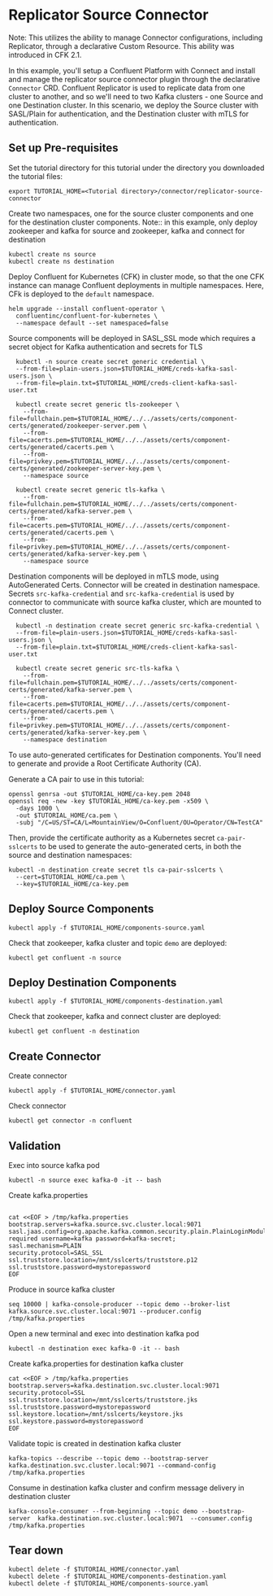 # Replicator Source Connector

Note: This utilizes the ability to manage Connector configurations, including Replicator, through a declarative Custom Resource. This ability was introduced in CFK 2.1.

In this example, you'll setup a Confluent Platform with Connect and install and manage the replicator source connector plugin through the declarative `Connector` CRD. 
Confluent Replicator is used to replicate data from one cluster to another, and so we'll need to two Kafka clusters - one Source and one Destination cluster. 
In this scenario, we deploy the Source cluster with SASL/Plain for authentication, and the Destination cluster with mTLS for authentication.
## Set up Pre-requisites

Set the tutorial directory for this tutorial under the directory you downloaded
the tutorial files:

```
export TUTORIAL_HOME=<Tutorial directory>/connector/replicator-source-connector
```

Create two namespaces, one for the source cluster components and one for the destination cluster components.
Note:: in this example, only deploy zookeeper and kafka for source and zookeeper, kafka and connect for destination

```
kubectl create ns source
kubectl create ns destination
```

Deploy Confluent for Kubernetes (CFK) in cluster mode, so that the one CFK instance can manage Confluent deployments in multiple namespaces. Here, CFk is deployed to the `default` namespace.

```
helm upgrade --install confluent-operator \
  confluentinc/confluent-for-kubernetes \
  --namespace default --set namespaced=false
```

Source components will be deployed in SASL_SSL mode
which requires a secret object for Kafka authentication and secrets for TLS

```
  kubectl -n source create secret generic credential \
  --from-file=plain-users.json=$TUTORIAL_HOME/creds-kafka-sasl-users.json \
  --from-file=plain.txt=$TUTORIAL_HOME/creds-client-kafka-sasl-user.txt 
  
  kubectl create secret generic tls-zookeeper \
    --from-file=fullchain.pem=$TUTORIAL_HOME/../../assets/certs/component-certs/generated/zookeeper-server.pem \
    --from-file=cacerts.pem=$TUTORIAL_HOME/../../assets/certs/component-certs/generated/cacerts.pem \
    --from-file=privkey.pem=$TUTORIAL_HOME/../../assets/certs/component-certs/generated/zookeeper-server-key.pem \
    --namespace source
  
  kubectl create secret generic tls-kafka \
    --from-file=fullchain.pem=$TUTORIAL_HOME/../../assets/certs/component-certs/generated/kafka-server.pem \
    --from-file=cacerts.pem=$TUTORIAL_HOME/../../assets/certs/component-certs/generated/cacerts.pem \
    --from-file=privkey.pem=$TUTORIAL_HOME/../../assets/certs/component-certs/generated/kafka-server-key.pem \
    --namespace source

```

Destination components will be deployed in mTLS mode, using AutoGenerated Certs. Connector will be created in destination namespace.
Secrets `src-kafka-credential` and `src-kafka-credential` is used by connector to communicate with source kafka cluster, which are mounted to Connect cluster.

```
  kubectl -n destination create secret generic src-kafka-credential \
  --from-file=plain-users.json=$TUTORIAL_HOME/creds-kafka-sasl-users.json \
  --from-file=plain.txt=$TUTORIAL_HOME/creds-client-kafka-sasl-user.txt 
  
  kubectl create secret generic src-tls-kafka \
    --from-file=fullchain.pem=$TUTORIAL_HOME/../../assets/certs/component-certs/generated/kafka-server.pem \
    --from-file=cacerts.pem=$TUTORIAL_HOME/../../assets/certs/component-certs/generated/cacerts.pem \
    --from-file=privkey.pem=$TUTORIAL_HOME/../../assets/certs/component-certs/generated/kafka-server-key.pem \
    --namespace destination
```


To use auto-generated certificates for Destination components. You'll need to generate and provide a Root Certificate Authority (CA).

Generate a CA pair to use in this tutorial:

```
openssl genrsa -out $TUTORIAL_HOME/ca-key.pem 2048
openssl req -new -key $TUTORIAL_HOME/ca-key.pem -x509 \
  -days 1000 \
  -out $TUTORIAL_HOME/ca.pem \
  -subj "/C=US/ST=CA/L=MountainView/O=Confluent/OU=Operator/CN=TestCA"
```

Then, provide the certificate authority as a Kubernetes secret `ca-pair-sslcerts` to be used to 
generate the auto-generated certs, in both the source and destination namespaces:

```
kubectl -n destination create secret tls ca-pair-sslcerts \
  --cert=$TUTORIAL_HOME/ca.pem \
  --key=$TUTORIAL_HOME/ca-key.pem 
```

## Deploy Source Components

```
kubectl apply -f $TUTORIAL_HOME/components-source.yaml
```
Check that zookeeper, kafka cluster and topic `demo` are deployed:

```   
kubectl get confluent -n source
```

## Deploy Destination Components

```
kubectl apply -f $TUTORIAL_HOME/components-destination.yaml
```
Check that zookeeper, kafka and connect cluster are deployed:

```   
kubectl get confluent -n destination
```

## Create Connector
Create connector 
```
kubectl apply -f $TUTORIAL_HOME/connector.yaml
```
Check connector 
```
kubectl get connector -n confluent
```

## Validation
Exec into source kafka pod
```
kubectl -n source exec kafka-0 -it -- bash
```

Create kafka.properties

```

cat <<EOF > /tmp/kafka.properties
bootstrap.servers=kafka.source.svc.cluster.local:9071
sasl.jaas.config=org.apache.kafka.common.security.plain.PlainLoginModule required username=kafka password=kafka-secret;
sasl.mechanism=PLAIN
security.protocol=SASL_SSL
ssl.truststore.location=/mnt/sslcerts/truststore.p12
ssl.truststore.password=mystorepassword
EOF
```

Produce in source kafka cluster

```
seq 10000 | kafka-console-producer --topic demo --broker-list kafka.source.svc.cluster.local:9071 --producer.config /tmp/kafka.properties
```

Open a new terminal and exec into destination kafka pod
```
kubectl -n destination exec kafka-0 -it -- bash
```
    
Create kafka.properties for destination kafka cluster
```
cat <<EOF > /tmp/kafka.properties
bootstrap.servers=kafka.destination.svc.cluster.local:9071
security.protocol=SSL
ssl.truststore.location=/mnt/sslcerts/truststore.jks
ssl.truststore.password=mystorepassword
ssl.keystore.location=/mnt/sslcerts/keystore.jks
ssl.keystore.password=mystorepassword
EOF
```
    
Validate topic is created in destination kafka cluster
```
kafka-topics --describe --topic demo --bootstrap-server kafka.destination.svc.cluster.local:9071 --command-config /tmp/kafka.properties
```

Consume in destination kafka cluster and confirm message delivery in destination cluster

```
kafka-console-consumer --from-beginning --topic demo --bootstrap-server  kafka.destination.svc.cluster.local:9071  --consumer.config /tmp/kafka.properties
```


## Tear down

```
kubectl delete -f $TUTORIAL_HOME/connector.yaml
kubectl delete -f $TUTORIAL_HOME/components-destination.yaml
kubectl delete -f $TUTORIAL_HOME/components-source.yaml
```
